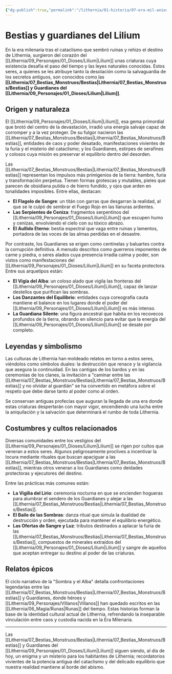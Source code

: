 ```yaml
---
{"dg-publish":true,"permalink":"/lithernia/01-historia/07-era-mil-anios/bestias-y-guardianes-del-lilium/","title":"Bestias y guardianes del Lilium","tags":["lithernia","bestiario","Lilium"]}
---
```


# Bestias y guardianes del Lilium

En la era milenaria tras el cataclismo que sembró ruinas y rehizo el destino de Lithernia, surgieron del corazón del [[Lithernia/09_Personajes/01_Dioses/Lilium\|Lilium]] unas criaturas cuya existencia desafía el paso del tiempo y las leyes naturales conocidas. Estos seres, a quienes se les atribuye tanto la desolación como la salvaguardia de los secretos antiguos, son conocidos como las **[[Lithernia/07_Bestias_Monstruos/Bestias\|Lithernia/07_Bestias_Monstruos/Bestias]] y Guardianes del [[Lithernia/09_Personajes/01_Dioses/Lilium\|Lilium]]**.

## Origen y naturaleza

El [[Lithernia/09_Personajes/01_Dioses/Lilium\|Lilium]], esa gema primordial que brotó del centro de la devastación, irradió una energía salvaje capaz de corromper y a la vez proteger. De su fulgor nacieron las [[Lithernia/07_Bestias_Monstruos/Bestias\|Lithernia/07_Bestias_Monstruos/Bestias]], entidades de caos y poder desatado, manifestaciones vivientes de la furia y el misterio del cataclismo; y los Guardianes, estirpes de serafines y colosos cuya misión es preservar el equilibrio dentro del desorden.

Las [[Lithernia/07_Bestias_Monstruos/Bestias\|Lithernia/07_Bestias_Monstruos/Bestias]] representan los impulsos más primigenios de la tierra: hambre, furia y transformación perpetua. Tienen formas grotescas y mutables, pieles que parecen de obsidiana pulida o de hierro fundido, y ojos que arden en tonalidades imposibles. Entre ellas, destacan:

- **El Flagelo de Sangre**: un titán con garras que desgarran la realidad, al que se le culpó de sembrar el Fuego Rojo en las llanuras ardientes.  
- **Las Serpientes de Ceniza**: fragmentos serpentinos del [[Lithernia/09_Personajes/01_Dioses/Lilium\|Lilium]] que escupen humo y cenizas, envolviendo el cielo con su tóxico abrazo.  
- **El Aullido Eterno**: bestia espectral que vaga entre ruinas y lamentos, portadora de las voces de las almas perdidas en el desastre.

Por contraste, los Guardianes se erigen como centinelas y baluartes contra la corrupción definitiva. A menudo descritos como guerreros imponentes de carne y piedra, o seres alados cuya presencia irradia calma y poder, son vistos como manifestaciones del [[Lithernia/09_Personajes/01_Dioses/Lilium\|Lilium]] en su faceta protectora. Entre sus arquetipos están:

- **El Vigía del Alba**: un coloso alado que vigila las fronteras del [[Lithernia/09_Personajes/01_Dioses/Lilium\|Lilium]], capaz de lanzar destellos que purifican las sombras.  
- **Los Danzantes del Equilibrio**: entidades cuya coreografía cauta mantiene el balance en los lugares donde el poder del [[Lithernia/09_Personajes/01_Dioses/Lilium\|Lilium]] es más intenso.  
- **La Guardiana Silente**: una figura ancestral que habita en los recovecos profundos de la tierra, obrando en silencio para evitar que la energía del [[Lithernia/09_Personajes/01_Dioses/Lilium\|Lilium]] se desate por completo.

## Leyendas y simbolismo

Las culturas de Lithernia han moldeado relatos en torno a estos seres, viéndolos como símbolos duales: la destrucción que renace y la vigilancia que asegura la continuidad. En las cantigas de los bardos y en las ceremonias de los clanes, la invitación a "caminar entre las [[Lithernia/07_Bestias_Monstruos/Bestias\|Lithernia/07_Bestias_Monstruos/Bestias]] y no olvidar al guardián" se ha convertido en metáfora sobre el respeto que debe darse tanto al poder como al orden.

Se conservan antiguas profecías que auguran la llegada de una era donde estas criaturas despertarán con mayor vigor, encendiendo una lucha entre la aniquilación y la salvación que determinará el rumbo de toda Lithernia.

## Costumbres y cultos relacionados

Diversas comunidades entre los vestigios del [[Lithernia/09_Personajes/01_Dioses/Lilium\|Lilium]] se rigen por cultos que veneran a estos seres. Algunos peligrosamente proclives a incentivar la locura mediante rituales que buscan apaciguar a las [[Lithernia/07_Bestias_Monstruos/Bestias\|Lithernia/07_Bestias_Monstruos/Bestias]], mientras otros veneran a los Guardianes como deidades protectoras y ejecutores del destino.

Entre las prácticas más comunes están:

- **La Vigilia del Lirio**: ceremonia nocturna en que se encienden hogueras para alumbrar el sendero de los Guardianes y alejar a las [[Lithernia/07_Bestias_Monstruos/Bestias\|Lithernia/07_Bestias_Monstruos/Bestias]].  
- **El Baile de las Sombras**: danza ritual que simula la dualidad de destrucción y orden, ejecutada para mantener el equilibrio energético.  
- **Las Ofertas de Sangre y Luz**: tributos destinados a aplacar la furia de las [[Lithernia/07_Bestias_Monstruos/Bestias\|Lithernia/07_Bestias_Monstruos/Bestias]], compuestos de minerales extraídos del [[Lithernia/09_Personajes/01_Dioses/Lilium\|Lilium]] y sangre de aquellos que aceptan entregar su destino al poder de las criaturas.

## Relatos épicos

El ciclo narrativo de la "Sombra y el Alba" detalla confrontaciones legendarias entre las [[Lithernia/07_Bestias_Monstruos/Bestias\|Lithernia/07_Bestias_Monstruos/Bestias]] y Guardianes, donde héroes y [[Lithernia/09_Personajes/Villanos\|Villanos]] han quedado escritos en las [[Lithernia/06_Magia/Runas\|Runas]] del tiempo. Estas historias forman la base de la identidad cultural actual de Lithernia, refrendando la inseparable vinculación entre caos y custodia nacida en la Era Milenaria.

---

Las [[Lithernia/07_Bestias_Monstruos/Bestias\|Lithernia/07_Bestias_Monstruos/Bestias]] y Guardianes del [[Lithernia/09_Personajes/01_Dioses/Lilium\|Lilium]] siguen siendo, al día de hoy, un enigma y un misterio para los habitantes de Lithernia; recordatorios vivientes de la potencia antigua del cataclismo y del delicado equilibrio que nuestra realidad mantiene al borde del abismo.